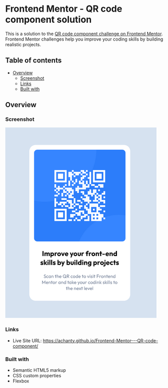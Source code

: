 # Frontend Mentor - QR code component solution

This is a solution to the [QR code component challenge on Frontend Mentor](https://www.frontendmentor.io/challenges/qr-code-component-iux_sIO_H). Frontend Mentor challenges help you improve your coding skills by building realistic projects. 

## Table of contents

- [Overview](#overview)
  - [Screenshot](#screenshot)
  - [Links](#links)
  - [Built with](#built-with)

## Overview

### Screenshot

![](./images/screenshot.jpg)

### Links

- Live Site URL: https://achanty.github.io/Frontend-Mentor---QR-code-component/

### Built with

- Semantic HTML5 markup
- CSS custom properties
- Flexbox
